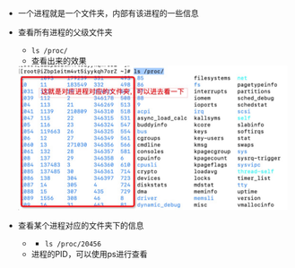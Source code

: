 - 一个进程就是一个文件夹，内部有该进程的一些信息

- 查看所有进程的父级文件夹
  - `ls /proc/`
  - 查看出来的效果
  <img src="../../imgs/img5.png">

- 查看某个进程对应的文件夹下的信息
  - - `ls /proc/20456`
  - 进程的PID，可以使用ps进行查看